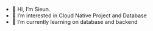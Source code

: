 - 👋 Hi, I’m Sieun.
- 👀 I’m interested in Cloud Native Project and Database
- 🌱 I’m currently learning on database and backend 

<!---
eun07/eun07 is a ✨ special ✨ repository because its `README.md` (this file) appears on your GitHub profile.
You can click the Preview link to take a look at your changes.
--->
